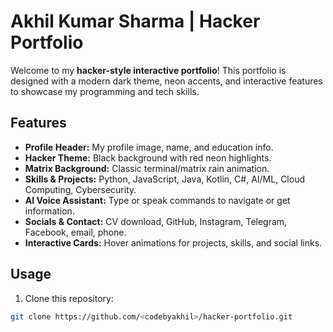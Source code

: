 # Akhil Kumar Sharma | Hacker Portfolio

Welcome to my **hacker-style interactive portfolio**! This portfolio is designed with a modern dark theme, neon accents, and interactive features to showcase my programming and tech skills.

## Features

- **Profile Header:** My profile image, name, and education info.
- **Hacker Theme:** Black background with red neon highlights.
- **Matrix Background:** Classic terminal/matrix rain animation.
- **Skills & Projects:** Python, JavaScript, Java, Kotlin, C#, AI/ML, Cloud Computing, Cybersecurity.
- **AI Voice Assistant:** Type or speak commands to navigate or get information.
- **Socials & Contact:** CV download, GitHub, Instagram, Telegram, Facebook, email, phone.
- **Interactive Cards:** Hover animations for projects, skills, and social links.

## Usage

1. Clone this repository:
```bash
git clone https://github.com/<codebyakhil>/hacker-portfolio.git
